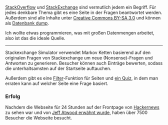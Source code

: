 [StackOverflow](https://stackoverflow.com/) und [StackExchange](https://stackexchange.com/) sind vermutlich jedem ein Begriff. Für jedes denkbare Thema gibt es eine Seite in der Fragen beantwortet werden. Außerdem sind alle Inhalte unter [Creative Commons BY-SA 3.0](https://creativecommons.org/licenses/by-sa/3.0/deed.de) und können als [Datenbank dump](https://archive.org/details/stackexchange).

Ich wollte etwas programmieren, was mit großen Datenmengen arbeitet, also ist das die ideale Quelle.

-----

Stackexchange Simulator verwendet Markov Ketten basierend auf den originalen Fragen von Stackexchange um neue (Nonsense)-Fragen und Antworten zu generieren. Besucher können auch Einträge bewerten, sodass die unterhaltsamsten auf der Startseite auftauchen.

Außerdem gibt es eine [Filter](https://se-simulator.lw1.at/s/unix.stackexchange.com)-Funktion für Seiten und [ein Quiz](https://se-simulator.lw1.at/quiz/easy), in dem man erraten kann auf welcher Seite eine Frage basiert.

### Erfolg

Nachdem die Webseite für 24 Stunden auf der Frontpage von [Hackernews](https://news.ycombinator.com/item?id=16947038) zu sehen war und von [Jeff Atwood erwähnt wurde](https://twitter.com/codinghorror/status/990479352570638337), haben über 7500 Besucher die Webseite besucht.
